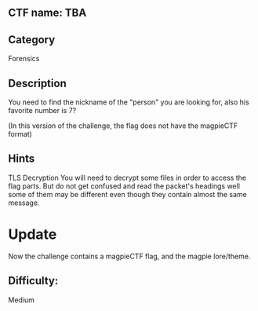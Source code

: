 
## CTF name: TBA

## Category
Forensics

## Description
You need to find the nickname of the "person" you are looking for, also his favorite number is 7?

(In this version of the challenge, the flag does not have the magpieCTF format)

## Hints

TLS Decryption
You will need to decrypt some files in order to access the flag parts. But do not get confused and read the packet's headings well some of them may be different even though they contain almost the same message.

# Update
Now the challenge contains a magpieCTF flag, and the magpie lore/theme.
## Difficulty:
Medium

